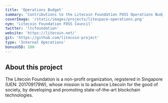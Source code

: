 ```yaml
---
title: 'Operations Budget'
summary: 'Contributions to the Litecoin Foundation FOSS Operations Budget will be used to cover our operating expenses as we continue to facilitate frictionless, tax-deductible donations from the community to the Litecoin & FOSS ecosystems at a pass-through rate of 100%.'
coverImage: '/static/images/projects/litespace-operations.png'
nym: 'Litecoin Foundation FOSS Council'
twitter: 'ltcfoundation'
website: 'https://litecoin.net/'
git: 'https://github.com/litecoin-project'
type: 'Internal Operations'
bonusUSD: 100
---
```


## About this project

The Litecoin Foundation is a non-profit organization, registered in Singapore (UEN: 201709179W), whose mission is to advance Litecoin for the good of society, by developing and promoting state-of-the-art blockchain technologies.
